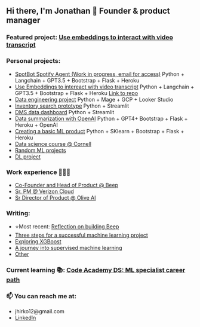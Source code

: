 ## Hi there, I'm Jonathan 🤙 Founder & product manager

### Featured project: <a href="https://playoffchat.herokuapp.com/" target="_blank">Use embeddings to interact with video transcript</a>

### Personal projects: 
<ul>
  <li><a href="https://spot-bot.xyz/" target="_blank">SpotBot Spotify Agent (Work in progress, email for access)</a> Python + Langchain + GPT3.5 + Bootstrap + Flask + Heroku</li>
  <li><a href="https://playoffchat.herokuapp.com/" target="_blank">Use Embeddings to intereact with video transcript</a> Python + Langchain + GPT3.5 + Bootstrap + Flask + Heroku   <a href="https://github.com/shibby576/chiclet" target="_blank">Link to repo</a></li>
  <li><a href="https://www.linkedin.com/posts/jonathanehirko_dataengineering-activity-7059221630962597888-aAPZ?utm_source=share&utm_medium=member_desktop" target="_blank">Data engineering project</a> Python + Mage + GCP + Looker Studio</li>
  <li><a href="https://lotalyticssearch.streamlit.app/" target="_blank">Inventory search prototype</a> Python + Streamlit</li>
  <li><a href="https://lotalyticsdms.streamlit.app/" target="_blank">DMS data dashboard</a> Python + Streamlit</li>
  <li><a href="https://github.com/shibby576/gpt_playground" target="_blank">Data summarization with OpenAI</a> Python + GPT4+ Bootstrap + Flask + Heroku + OpenAI</li>
  <li><a href="https://github.com/shibby576/WineSite#readme" target="_blank">Creating a basic ML product</a> Python + SKlearn + Bootstrap + Flask + Heroku</li>
  <li><a href="https://github.com/shibby576/wild_data_science" target="_blank">Data science course @ Cornell</a></li>
  <li><a href="https://github.com/shibby576/data_sandbox/tree/master/ML_Explore" target="_blank">Random ML projects</a></li>
  <li><a href="https://github.com/shibby576/data_sandbox/blob/master/DL_Explore/fake_hotel_reviews.ipynb" target="_blank">DL project</a></li>
</ul>

### Work experience 👨🏻‍💻  
<ul>
  <li><a href="https://beepauto.com/" target="_blank">Co-Founder and Head of Product @ Beep</a></li>
  <li><a href="https://www.verizon.com/about/news/verizon-cloud-unlimited" target="_blank">Sr. PM @ Verizon Cloud</a></li>
  <li><a href="https://oliveai.com/" target="_blank">Sr Director of Product @ Olive AI</a></li>
</ul>

### Writing:
<ul>
  <li>⭐️Most recent: <a href="https://www.linkedin.com/pulse/reflection-my-time-building-beep-jonathan-hirko" target="_blank">Reflection on building Beep</a></li>
  <li><a href="https://medium.com/towards-data-science/three-steps-for-a-successful-machine-learning-project-baac098ba775" target="_blank">Three steps for a successful machine learning project</a></li>
  <li><a href="https://towardsdatascience.com/exploring-xgboost-4baf9ace0cf6" target="_blank">Exploring XGBoost</a></li>
  <li><a href="https://towardsdatascience.com/a-journey-into-supervised-machine-learning-f26f238b0477" target="_blank">A journey into supervised machine learning</a></li>
  <li><a href="https://medium.com/@jhirko12" target="_blank">Other</a></li>
</ul>

### Current learning 📚: <a href='https://github.com/shibby576/code_academy_DS'>Code Academy DS: ML specialist career path</a>

### 📫 You can reach me at: 
<ul>
  <li>jhirko12@gmail.com</li>
  <li><a href="https://www.linkedin.com/in/jonathanehirko/" target="_blank">LinkedIn</a></li>
</ul>


<!--
**shibby576/shibby576** is a ✨ _special_ ✨ repository because its `README.md` (this file) appears on your GitHub profile.

Here are some ideas to get you started:

- 🔭 I’m currently working on ...
- 🌱 I’m currently learning ...
- 👯 I’m looking to collaborate on ...
- 🤔 I’m looking for help with ...
- 💬 Ask me about ...
- 📫 How to reach me: ...
- 😄 Pronouns: ...
- ⚡ Fun fact: ...
-->
